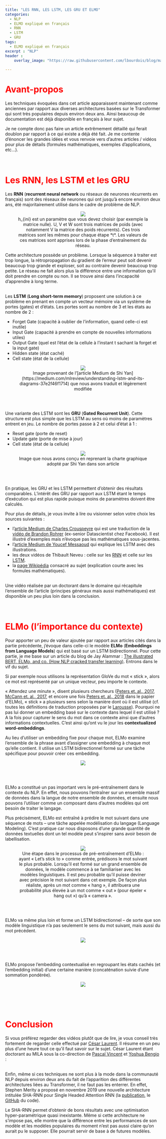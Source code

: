 ```yaml
---
title: "LES RNN, LES LSTM, LES GRU ET ELMO"
categories:
  - NLP
  - ELMO expliqué en français
  - RNN
  - LSTM
  - GRU
tags:
  - ELMO expliqué en français
excerpt : "NLP"
header :
    overlay_image: "https://raw.githubusercontent.com/lbourdois/blog/master/assets/images/word_embeddings/word2vec-blog.png"
    
---
```



# <span style="color: #FF0000"> **Avant-propos** </span>
 
Les techniques évoquées dans cet article apparaissent maintenant comme anciennes par rapport aux diverses architectures basées sur le Transformer qui sont très populaires depuis environ deux ans.
Ainsi beaucoup de documentation est déjà disponible en français à leur sujet.

Je ne compte donc pas faire un article extrêmement détaillé qui ferait doublon par rapport à ce qui existe a déjà été fait. 
Je me contente d’énoncer les grandes idées et vous renvoie vers d’autres articles / vidéos pour plus de détails (formules mathématiques, exemples d’applications, etc…).
<br><br><br>



# <span style="color: #FF0000"> **Les RNN, les LSTM et les GRU** </span>
Les **RNN** (**recurrent neural network** ou réseaux de neurones récurrents en français) sont des réseaux de neurones qui ont jusqu’à encore environ deux ans, été majoritairement utilisé dans le cadre de problème de NLP.
<center>
<figure class="image">
  <img src="https://raw.githubusercontent.com/lbourdois/blog/master/assets/images/RNN-LSTM-GRU-ELMO/RNN.png">
  <figcaption>h_{ini} est un paramètre que vous devez choisir (par exemple la matrice nulle).  
U,  V et  W sont trois matrices de poids (avec notamment V la matrice des poids récurrents).  
Ces trois matrices sont les mêmes pour chaque étape *t*.  
Les valeurs de ces matrices sont apprises lors de la phase d’entraînement du réseau.  
</figcaption>
</figure>                                                                                                                              
</center>

Cette architecture possède un problème. 
Lorsque la séquence à traiter est trop longue, la rétropropagation du gradient de l’erreur peut soit devenir beaucoup trop grande et exploser, soit au contraire devenir beaucoup trop petite. 
Le réseau ne fait alors plus la différence entre une information qu’il doit prendre en compte ou non. 
Il se trouve ainsi dans l’incapacité d’apprendre à long terme. 
<br><br>



Les **LSTM** (**Long short-term memory**) proposent une solution à ce problème en prenant en compte un vecteur mémoire via un système de portes (gates) et d’états.
Les portes sont au nombre de 3 et les états au nombre de 2 :
- Forget Gate (capacité à oublier de l’information, quand celle-ci est inutile)
- Input Gate (capacité à prendre en compte de nouvelles informations utiles)
- Output Gate (quel est l’état de la cellule à l’instant t sachant la forget et la input gate)
- Hidden state (état caché)
- Cell state (état de la cellule) 

<center>
<figure class="image">
  <img src="https://raw.githubusercontent.com/lbourdois/blog/master/assets/images/RNN-LSTM-GRU-ELMO/LSTM%20architechture.png">
  <figcaption>Image provenant de l’[article Medium de Shi Yan](https://medium.com/mlreview/understanding-lstm-and-its-diagrams-37e2f46f1714) que nous avons traduit et légèrement modifiée
</figcaption>
</figure>                                                                                                                              
</center>
<br><br>



Une variante des LSTM sont les **GRU** (**Gated Recurrent Unit**). 
Cette structure est plus simple que les LSTM au sens où moins de paramètres entrent en jeu.
Le nombre de portes passe à 2 et celui d’état à 1 :
- Reset gate (porte de reset)
- Update gate (porte de mise à jour)
- Cell state (état de la cellule)


<center>
<figure class="image">
  <img src="https://raw.githubusercontent.com/lbourdois/blog/master/assets/images/RNN-LSTM-GRU-ELMO/GRU%20architechture.png">
  <figcaption>Image que nous avons conçu en reprenant la charte graphique adopté par Shi Yan dans son article</figcaption>
</figure>                                                                                                                              
</center>
<br><br>


En pratique, les GRU et les LSTM permettent d’obtenir des résultats comparables.
L’intérêt des GRU par rapport aux LSTM étant le temps d’exécution qui est plus rapide puisque moins de paramètres doivent être calculés.

Pour plus de détails, je vous invite à lire ou visionner selon votre choix les sources suivantes :
- l’[article Medium de Charles Crouspeyre](https://medium.com/@CharlesCrouspeyre/comment-les-r%C3%A9seaux-de-neurones-%C3%A0-convolution-fonctionnent-c25041d45921) qui est une traduction de la [vidéo de Brandon Rohrer](https://www.youtube.com/watch?v=WCUNPb-5EYI) (ex-senior Datascientist chez Facebook). Il est illustré d’exemples mais n’évoque pas les mathématiques sous-jacentes.
- l’[article Medium de Youcef Messaoud](https://medium.com/smileinnovation/lstm-intelligence-artificielle-9d302c723eda) qui explique les LSTM avec des illustrations.
- les deux vidéos de Thibault Neveu : celle sur les [RNN](https://www.youtube.com/watch?v=EL439RMv3Xc) et celle sur les [LSTM](https://www.youtube.com/watch?v=3xgYxrNyE54).
- la [page Wikipédia](https://fr.wikipedia.org/wiki/R%C3%A9seau_de_neurones_r%C3%A9currents) consacré au sujet (explication courte avec les formules mathématiques).
<br><br>

Une vidéo réalisée par un doctorant dans le domaine qui récapitule l’ensemble de l’article (principes généraux mais aussi mathématiques) est disponible un peu plus loin dans la conclusion.
<br><br><br>



# <span style="color: #FF0000"> **ELMo (l’importance du contexte)** </span>

Pour apporter un peu de valeur ajoutée par rapport aux articles cités dans la partie précédente, j’évoque dans celle-ci le modèle **ELMo** (**Embeddings from Language Models**) qui est basé sur un LSTM bidirectionnel.
Pour cette partie, je me base sur un article du blog de Jay Alammar : [The illustrated BERT, ELMo, and co. (How NLP cracked transfer learning)](https://jalammar.github.io/illustrated-bert/). 
Entrons dans le vif du sujet. 
<br>

Si par exemple nous utilisons la représentation GloVe du mot « stick », alors ce mot est représenté par un unique vecteur, peu importe le contexte.

« Attendez une minute », disent plusieurs chercheurs ([Peters et. al., 2017](https://arxiv.org/abs/1705.00108), [McCann et. al., 2017](https://arxiv.org/abs/1708.00107), et encore une fois [Peters et. al., 2018](https://arxiv.org/pdf/1802.05365.pdf) dans le papier d'ELMo), « stick » a plusieurs sens selon la manière dont où il est utilisé (cf. toutes les définitions de traduction proposées par le [Larousse](https://www.larousse.fr/dictionnaires/anglais-francais/stick/614911)). Pourquoi ne pas lui donner un embedding basé sur le contexte dans lequel il est utilisé ? A la fois pour capturer le sens du mot dans ce contexte ainsi que d’autres informations contextuelles. C’est ainsi qu’ont vu le jour les **contextualized word-embeddings**.

Au lieu d’utiliser un embedding fixe pour chaque mot, ELMo examine l’ensemble de la phrase avant d’assigner une embedding à chaque mot qu’elle contient. Il utilise un LSTM bidirectionnel formé sur une tâche spécifique pour pouvoir créer ces embedding.
<center>
<figure class="image">
  <img src="https://raw.githubusercontent.com/lbourdois/blog/master/assets/images/RNN-LSTM-GRU-ELMO/elmo-word-embedding.png">
</figure>                                                                                                                              
</center>
<br><br>


ELMo a constitué un pas important vers le pré-entraînement dans le contexte du NLP. En effet, nous pouvons l’entraîner sur un ensemble massif de données dans la langue de notre ensemble de données, et ensuite nous pouvons l’utiliser comme un composant dans d’autres modèles qui ont besoin de traiter le langage.

Plus précisément, ELMo est entraîné à prédire le mot suivant dans une séquence de mots – une tâche appelée modélisation du langage (Language Modeling). C’est pratique car nous disposons d’une grande quantité de données textuelles dont un tel modèle peut s’inspirer sans avoir besoin de labellisation.
<center>
<figure class="image">
  <img src="https://raw.githubusercontent.com/lbourdois/blog/master/assets/images/RNN-LSTM-GRU-ELMO/bert-language-modeling.png">
  <figcaption> Une étape dans le processus de pré-entraînement d’ELMo : ayant « Let’s stick to » comme entrée, prédisons le mot suivant le plus probable. Lorsqu’il est formé sur un grand ensemble de données, le modèle commence à se familiariser avec les modèles linguistiques. Il est peu probable qu’il puisse deviner avec précision le mot suivant dans cet exemple. De façon plus réaliste, après un mot comme « hang », il attribuera une probabilité plus élevée à un mot comme « out » (pour épeler « hang out ») qu’à « camera ». </figcaption>
</figure>                                                                                                                              
</center>
<br><br>


ELMo va même plus loin et forme un LSTM bidirectionnel – de sorte que son modèle linguistique n’a pas seulement le sens du mot suivant, mais aussi du mot précédent.
<center>
<figure class="image">
  <img src="https://raw.githubusercontent.com/lbourdois/blog/master/assets/images/RNN-LSTM-GRU-ELMO/elmo-forward-backward-language-model-embedding.png">
</figure>                                                                                                                              
</center>
<br><br>


ELMo propose l’embedding contextualisé en regroupant les états cachés (et l’embedding initial) d’une certaine manière (concaténation suivie d’une sommation pondérée).
<center>
<figure class="image">
  <img src="https://raw.githubusercontent.com/lbourdois/blog/master/assets/images/RNN-LSTM-GRU-ELMO/elmo-embedding.png">
</figure>                                                                                                                              
</center>
<br><br><br>



# <span style="color: #FF0000"> **Conclusion** </span>

Si vous préférez regarder des vidéos plutôt que de lire, je vous conseil très fortement de regarder celle effectué par [César Laurent](https://mila.quebec/personne/cesar-laurent/).
Il résume en un peu plus d’une heure tout ce qu’il faut savoir sur le sujet. 
César Laurent étant doctorant au MILA sous la co-direction de [Pascal Vincent](https://mila.quebec/personne/pascal-vincent/) et [Yoshua Bengio](https://mila.quebec/personne/bengio-yoshua/) :
<a href="https://www.youtube.com/watch?v=dOpgDv88UOo" target="_blank"></a>
<br><br>

Enfin, même si ces techniques ne sont plus à la mode dans la communauté NLP depuis environ deux ans du fait de l’apparition des différentes architectures liées au Transformer, il ne faut pas les enterrer.
En effet, Stephen Merity a proposé en novembre 2019 une nouvelle architecture intitulée SHA-RNN pour Single Headed Attention RNN (la [publication](https://arxiv.org/abs/1911.11423), le [GitHub](https://github.com/Smerity/sha-rnn) du code).

Le SHA-RNN permet d’obtenir de bons résultats avec une optimisation hyper-paramétrique quasi inexistante. 
Même si cette architecture ne s’impose pas, elle montre que la différence entre les performances de son modèle et les modèles populaires du moment n’est pas aussi claire qu’on aurait pu le supposer.
Elle pourrait servir de base à de futures modèles.
